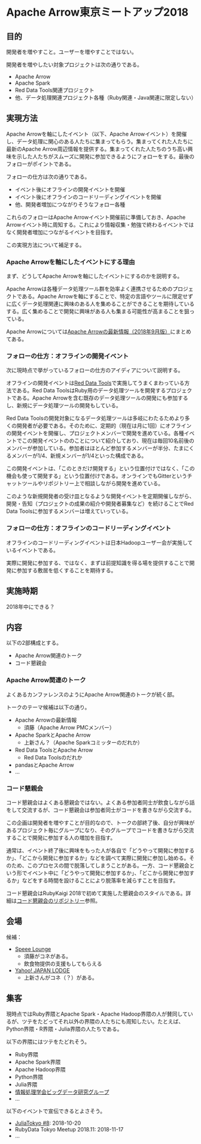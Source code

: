 # Apache Arrow東京ミートアップ2018

## 目的

開発者を増やすこと。ユーザーを増やすことではない。

開発者を増やしたい対象プロジェクトは次の通りである。

  * Apache Arrow
  * Apache Spark
  * Red Data Tools関連プロジェクト
  * 他、データ処理関連プロジェクト各種（Ruby関連・Java関連に限定しない）

## 実現方法

Apache Arrowを軸にしたイベント（以下、Apache Arrowイベント）を開催し、データ処理に関心のある人たちに集まってもらう。集まってくれた人たちに最新のApache Arrow周辺情報を提供する。集まってくれた人たちのうち高い興味を示した人たちがスムーズに開発に参加できるようにフォローをする。最後のフォローがポイントである。

フォローの仕方は次の通りである。

  * イベント後にオフラインの開発イベントを開催
  * イベント後にオフラインのコードリーディングイベントを開催
  * 他、開発者増加につながりそうなフォロー各種

これらのフォローはApache Arrowイベント開催前に準備しておき、Apache Arrowイベント時に周知する。これにより情報収集・勉強で終わるイベントではなく開発者増加につながるイベントを目指す。

この実現方法について補足する。

### Apache Arrowを軸にしたイベントにする理由

まず、どうしてApache Arrowを軸にしたイベントにするのかを説明する。

Apache Arrowは各種データ処理ツール群を効率よく連携させるためのプロジェクトである。Apache Arrowを軸にすることで、特定の言語やツールに限定せずに広くデータ処理関連に興味のある人を集めることができることを期待しているする。広く集めることで開発に興味がある人も集まる可能性が高まることを狙っている。

Apache Arrowについては[Apache Arrowの最新情報（2018年9月版）](https://www.clear-code.com/blog/2018/9/5.html)にまとめてある。

### フォローの仕方：オフラインの開発イベント

次に現時点で挙がっているフォローの仕方のアイディアについて説明する。

オフラインの開発イベントは[Red Data Tools](https://red-data-tools.github.io/ja/)で実施してうまくまわっている方法である。Red Data ToolsはRuby用のデータ処理ツールを開発するプロジェクトである。Apache Arrowを含む既存のデータ処理ツールの開発にも参加するし、新規にデータ処理ツールの開発もしている。

Red Data Toolsの開発対象になるデータ処理ツールは多岐にわたるためより多くの開発者が必要である。そのために、定期的（現在は月に1回）にオフラインの開発イベントを開催し、プロジェクトメンバーで開発を進めている。各種イベントでこの開発イベントののことについて紹介しており、現在は毎回10名前後のメンバーが参加している。参加者はほとんど参加するメンバーが半分、たまにくるメンバーが1/4、新規メンバーが1/4といった構成である。

この開発イベントは、「このときだけ開発する」という位置付けではなく、「この機会も使って開発する」という位置付けである。オンラインでもGitterというチャットツールやリポジトリー上で相談しながら開発を進めている。

このような新規開発者の受け皿となるような開発イベントを定期開催しながら、開発・告知（プロジェクトの成果の紹介や開発者募集など）を続けることでRed Data Toolsに参加するメンバーは増えていっている。

### フォローの仕方：オフラインのコードリーディングイベント

オフラインのコードリーディングイベントは日本Hadoopユーザー会が実施しているイベントである。

実際に開発に参加する、ではなく、まずは前提知識を得る場を提供することで開発に参加する敷居を低くすることを期待する。

## 実施時期

2018年中にできる？

## 内容

以下の2部構成とする。

  * Apache Arrow関連のトーク
  * コード懇親会

### Apache Arrow関連のトーク

よくあるカンファレンスのようにApache Arrow関連のトークが続く部。

トークのテーマ候補は以下の通り。

  * Apache Arrowの最新情報
    * 須藤（Apache Arrow PMCメンバー）
  * Apache SparkとApache Arrow
    * 上新さん？（Apache Sparkコミッターのだれか）
  * Red Data ToolsとApache Arrow
    * Red Data Toolsのだれか
  * pandasとApache Arrow
  * ...

### コード懇親会

コード懇親会はよくある懇親会ではない。よくある参加者同士が飲食しながら話をして交流するが、コード懇親会は参加者同士がコードを書きながら交流する。

この企画は開発者を増やすことが目的なので、トークの部終了後、自分が興味があるプロジェクト毎にグループになり、そのグループでコードを書きながら交流することで開発に参加する人の増加を目指す。

通常は、イベント終了後に興味をもった人が各自で「どうやって開発に参加するか」、「どこから開発に参加するか」などを調べて実際に開発に参加し始める。そのため、このプロセスの間で脱落してしまうことがある。一方、コード懇親会という形でイベント中に「どうやって開発に参加するか」、「どこから開発に参加するか」などをする時間を設けることにより脱落率を減らすことを目指す。

コード懇親会はRubyKaigi 2018で初めて実施した懇親会のスタイルである。詳細は[コード懇親会のリポジトリー](https://github.com/speee/code-party)参照。

## 会場

候補：

  * [Speee Lounge](https://tech.speee.jp/entry/2017/05/26/101342)
    * 須藤がコネがある。
    * 飲食物提供の支援もしてもらえる
  * [Yahoo! JAPAN LODGE](https://lodge.yahoo.co.jp/)
    * 上新さんがコネ（？）がある。

## 集客

現時点ではRuby界隈とApache Spark・Apache Hadoop界隈の人が賛同しているが、ツテをたどってそれ以外の界隈の人たちにも周知したい。たとえば、Python界隈・R界隈・Julia界隈の人たちである。

以下の界隈にはツテをたどれそう。

  * Ruby界隈
  * Apache Spark界隈
  * Apache Hadoop界隈
  * Python界隈
  * Julia界隈
  * [情報処理学会ビッグデータ研究グループ](https://sites.google.com/view/ipsj-bpd/)
  * ...

以下のイベントで宣伝できるとよさそう。

  * [JuliaTokyo #8](https://juliatokyo.connpass.com/event/100780/): 2018-10-20
  * RubyData Tokyo Meetup 2018.11: 2018-11-17
  * ...
